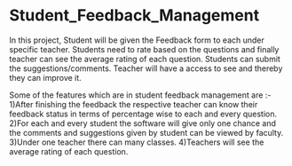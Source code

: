 # Student_Feedback_Management
In this project, Student will be given the Feedback form to each under specific teacher. Students need to rate based on the questions and finally teacher can see the average rating of each question. Students can submit the suggestions/comments. Teacher will have a access to see and thereby they can improve it.

Some of the features which are in  student feedback management are :-                                                                     
1)After finishing the feedback the respective teacher can know their feedback status in terms of percentage wise to each and every question.
2)For each and every student the software will give only one chance and the comments and suggestions given by student can be viewed by faculty. 
3)Under one teacher there can many classes.
4)Teachers will see the average rating of each question.
